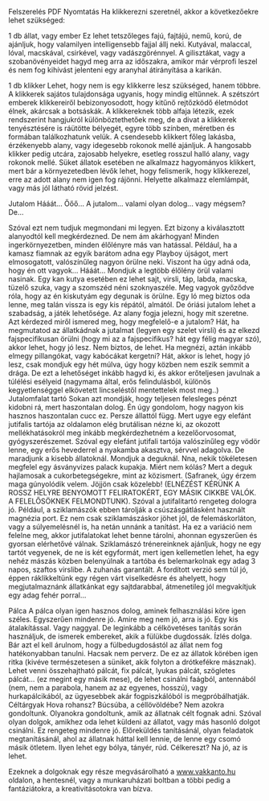 Felszerelés	PDF	Nyomtatás
Ha klikkerezni szeretnél, akkor a következőekre lehet szükséged:

1 db állat, vagy ember
Ez lehet tetszőleges fajú, fajtájú, nemű, korú, de ajánljuk, hogy valamilyen intelligensebb fajjal állj neki. Kutyával, malaccal, lóval, macskával, csirkével, vagy vadászgörénnyel. A gilisztákat, vagy a szobanövényeidet hagyd meg arra az időszakra, amikor már vérprofi leszel és nem fog kihívást jelenteni egy aranyhal átirányítása a karikán.

1 db klikker
Lehet, hogy nem is egy klikkerre lesz szükséged, hanem többre. A klikkerek sajátos tulajdonsága ugyanis, hogy mindig eltűnnek. A szétszórt emberek klikkereiről bebizonyosodott, hogy kitűnő rejtőzködő életmódot élnek, akárcsak a botsáskák. A klikkereknek több alfaja létezik, ezek rendszerint hangjukról különböztethetőek meg, de a divat a klikkerek tenyésztésére is ráütötte bélyegét, egyre több színben, méretben és formában találkozhatunk velük. A csendesebb klikkert főleg lakásba, érzékenyebb alany, vagy idegesebb rokonok mellé ajánljuk. A hangosabb klikker pedig utcára, zajosabb helyekre, esetleg rosszul halló alany, vagy rokonok mellé. Süket állatok esetében ne alkalmazz hagyományos klikkert, mert bár a környezetedben lévők lehet, hogy felismerik, hogy klikkerezel, erre az adott alany nem igen fog rájönni. Helyette alkalmazz elemlámpát, vagy más jól látható rövid jelzést.

Jutalom
Hááát... Őőő... A jutalom... valami olyan dolog... vagy mégsem? De...

Szóval ezt nem tudjuk megmondani mi legyen. Ezt bizony a kiválasztott alanyodtól kell megkérdezned. De nem ám akárhogyan! Minden ingerkörnyezetben, minden élőlényre más van hatással. Például, ha a kamasz fiamnak az egyik barátom adna egy Playboy újságot, mert elmosogatott, valószínűleg nagyon örülne neki. Viszont ha úgy adná oda, hogy én ott vagyok... Hááát... Mondjuk a legtöbb élőlény örül valami nasinak. Egy kan kutya esetében ez lehet sajt, virsli, táp, labda, macska, tüzelő szuka, vagy a szomszéd néni szoknyaszéle. Meg vagyok győződve róla, hogy az én kiskutyám egy degunak is örülne. Egy ló meg biztos oda lenne, meg talán vissza is egy kis répától, almától. De óriási jutalom lehet a szabadság, a játék lehetősége. Az alany fogja jelezni, hogy mit szeretne. Azt kérdezed miről ismered meg, hogy megfelelő-e a jutalom? Hát, ha megmutatod az állatkádnak a jutalmat (legyen egy szelet virsli) és az elkezd fajspecifikusan örülni (hogy mi az a fajspecifikus? hát egy félig magyar szó), akkor lehet, hogy jó lesz. Nem biztos, de lehet. Ha megnézi, aztán inkább elmegy pillangókat, vagy kabócákat kergetni? Hát, akkor is lehet, hogy jó lesz, csak mondjuk egy hét múlva, úgy hogy közben nem eszik semmit a drága. De ezt a lehetőséget inkább hagyd ki, és akkor erőteljesen javulnak a túlélési esélyeid (nagymama által, erős felindulásból, különös kegyetlenséggel elkövetett lincseléstől mentettelek most meg..)
Jutalomfalat tartó
Sokan azt mondják, hogy teljesen felesleges pénzt kidobni rá, mert haszontalan dolog. Én úgy gondolom, hogy nagyon kis hasznos haszontalan cucc ez. Persze állattól függ. Mert ugye egy elefánt jutifalis tartója az oldalamon elég brutálisan nézne ki, az okozott mellékhatásokról meg inkább megkérdezhetném a kezelőorvosomat, gyógyszerészemet. Szóval egy elefánt jutifali tartója valószínűleg egy vödör lenne, egy erős hevederrel a nyakamba akasztva, sérvvel adagolva. De maradjunk a kisebb állatoknál. Mondjuk a deguknál. Nna, nekik tökéletesen megfelel egy ásványvizes palack kupakja. Miért nem kólás? Mert a deguk hajlamosak a cukorbetegségekre, mint az közismert. (Safranek, úgy érzem maga gúnyolódik velem. Jöjjön csak közelebb! (ELNÉZÉST KÉRÜNK A ROSSZ HELYRE BENYOMOTT FELIRATOKÉRT, EGY MÁSIK CIKKBE VALÓK. A FELELŐSÖKNEK FELMONDTUNK). Szóval a jutifalitartó rengeteg dologra jó. Például, a sziklamászók ebben tárolják a csúszásgátlásként használt magnézia port. Ez nem csak sziklamászáskor jöhet jól, de felemáskorláton, vagy a súlyemelésnél is, ha netán unnánk a tanítást.  Ha ez a variáció nem felelne meg, akkor jutifalatokat lehet benne tárolni, ahonnan egyszerűen és gyorsan elérhetővé válnak. Sziklamászó trénereinknek ajánljuk, hogy ne egy tartót vegyenek, de ne is két egyformát, mert igen kellemetlen lehet, ha egy nehéz mászás közben belenyúlnak a tartóba és belemarkolnak egy adag 3 napos, szaftos virslibe. A zuhanás garantált. A fordított verzió sem túl jó, éppen ráklikkeltünk egy régen várt viselkedésre és ahelyett, hogy megjutalmaznánk állatkánkat egy sajtdarabbal, átmenetileg jól megvakítjuk egy adag fehér porral...

Pálca
A pálca olyan igen hasznos dolog, aminek felhasználási köre igen széles. Egyszerűen mindenre jó. Amire meg nem jó, arra is jó. Egy kis átalakítással. Vagy naggyal. De leginkább a célkövetéses tanítás során használjuk, de ismerek embereket, akik a fülükbe dugdossák. Ízlés dolga. Bár azt el kell árulnom, hogy a fülbedugdosástól az állat nem fog hatékonyabban tanulni. Hacsak nem perverz. De ez az állatok körében igen ritka (kivéve természetesen a süniket, akik folyton a drótkefékre másznak). Lehet venni összehajtható pálcát, fix pálcát, lyukas pálcát, szögletes pálcát... (ez megint egy másik mese), de lehet csinálni faágból, antennából (nem, nem a parabola, hanem az az egyenes, hosszú), vagy hurkapálcikából, az ügyesebbek akár fogpiszkálóból is megpróbálhatják. 
Céltárgyak
Hova rohansz? Búcsúba, a céllövöldébe? Nem azokra gondoltunk. Olyanokra gondoltunk, amik az állatnak célt fognak adni. Szóval olyan dolgok, amikhez oda lehet küldeni az állatot, vagy más hasonló dolgot csinálni. Ez rengeteg mindenre jó. Előreküldés tanításánál, olyan feladatok megtanításánál, ahol az állatnak háttal kell lennie, de lenne egy csomó másik ötletem. Ilyen lehet egy bólya, tányér, rúd. Célkereszt? Na jó, az is lehet. 

Ezeknek a dolgoknak egy része megvásárolható a www.vakkanto.hu oldalon, a hentesnél, vagy a munkaruházati boltban a többi pedig a fantáziátokra, a kreativitásotokra van bízva.